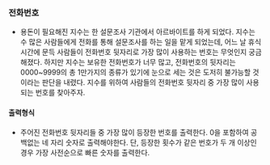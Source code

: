 ### 전화번호 
- 용돈이 필요해진 지수는 한 설문조사 기관에서 아르바이트를 하게 되었다.
  지수는 수 많은 사람들에게 전화를 통해 설문조사를 하는 일을 맡게 되었는데,
  어느 날 휴식시간에 문득 사람들이 전화번호 뒷자리로 가장 많이 사용하는 번호는 무엇인지 궁금해졌다. 
  하지만 지수는 보유한 전화번호가 너무 많고,
  전화번호의 뒷자리는 0000~9999의 총 1만가지의 종류가 있기에 눈으로 세는 것은 도저히 불가능할 것이라는 판단을 내렸다. 
  지수를 위하여 사람들의 전화번호 뒷자리 중 가장 많이 사용되는 번호를 찾아주자.

#### 출력형식
-  주어진 전화번호 뒷자리들 중 가장 많이 등장한 번호를 출력한다.
   0을 포함하여 공백없는 네 자리 숫자로 출력해야한다.
   단, 등장한 횟수가 같은 번호가 두 개 이상인 경우 가장 사전순으로 빠른 숫자를 출력한다.